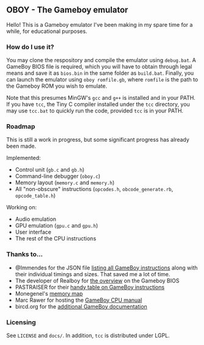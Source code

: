## OBOY - The Gameboy emulator

Hello! This is a Gameboy emulator I've been making in my spare time
for a while, for educational purposes.

### How do I use it?

You may clone the respository and compile the emulator using `debug.bat`.
A GameBoy BIOS file is required, which you will have to obtain through legal means
and save it as `bios.bin` in the same folder as `build.bat`. Finally, you can
launch the emulator using `oboy romfile.gb`, where `romfile` is the path to the
Gameboy ROM you wish to emulate.

Note that this presumes MinGW's `gcc` and `g++` is installed and in your PATH.
If you have `tcc`, the Tiny C compiler installed under the `tcc` directory,
you may use `tcc.bat` to quickly run the code, provided `tcc` is in your PATH.

### Roadmap

This is still a work in progress, but some significant progress has already
been made.

Implemented:
* Control unit (`gb.c` and `gb.h`)
* Command-line debugger (`oboy.c`)
* Memory layout (`memory.c` and `memory.h`)
* All "non-obscure" instructions (`opcodes.h`, `obcode_generate.rb`, `opcode_table.h`)

Working on:
* Audio emulation
* GPU emulation (`gpu.c` and `gpu.h`)
* User interface
* The rest of the CPU instructions

### Thanks to...

* @Immendes for the JSON file [listing all GameBoy instructions](https://github.com/lmmendes/game-boy-opcodes) along with their
individual timings and sizes. That saved me a lot of time.
* The developer of Realboy for [the overview](https://realboyemulator.wordpress.com/2013/01/01/the-nintendo-game-boy-1/) on the Gameboy BIOS
* PASTRAISER for their [handy table on GameBoy instructions](http://www.pastraiser.com/cpu/gameboy/gameboy_opcodes.html)
* Monegenel's [memory map](http://gameboy.mongenel.com/dmg/asmmemmap.html)
* Marc Rawer for hosting the [GameBoy CPU manual](http://marc.rawer.de/Gameboy/Docs/GBCPUman.pdf)
* bircd.org for the [additional GameBoy documentation](http://bgb.bircd.org/pandocs.htm)

### Licensing

See `LICENSE` and `docs/`. In addition, `tcc` is distributed under LGPL.

